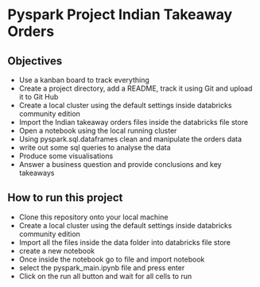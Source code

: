 # Pyspark Project Indian Takeaway Orders

## Objectives
* Use a kanban board to track everything
* Create a project directory, add a README, track it using Git and upload it to Git Hub
* Create a local cluster using the default settings inside databricks community edition
* Import the Indian takeaway orders files inside the databricks file store
* Open a notebook using the local running cluster
* Using pyspark.sql.dataframes clean and manipulate the orders data
* write out some sql queries to analyse the data
* Produce some visualisations
* Answer a business question and provide conclusions and key takeaways

## How to run this project
* Clone this repository onto your local machine
* Create a local cluster using the default settings inside databricks community edition
* Import all the files inside the data folder into databricks file store
* create a new notebook
* Once inside the notebook go to file and import notebook
* select the pyspark_main.ipynb file and press enter
* Click on the run all button and wait for all cells to run
